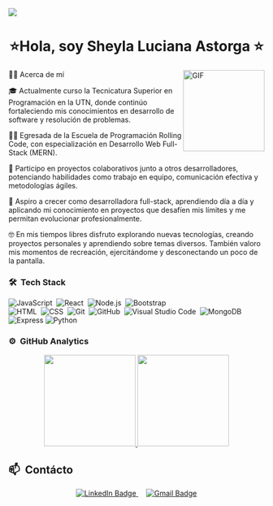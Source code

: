 ![](https://komarev.com/ghpvc/?username=SheylaAstorga)

<h1 align="center">⭐Hola, soy Sheyla Luciana Astorga ⭐</h1>


<img align="right" alt="GIF" height="160px"  src="https://media.giphy.com/media/du3J3cXyzhj75IOgvA/giphy.gif" />

👩‍💻 Acerca de mí

🎓 Actualmente curso la Tecnicatura Superior en Programación en la UTN, donde continúo fortaleciendo mis conocimientos en desarrollo de software
y resolución de problemas.

🧑‍💻 Egresada de la Escuela de Programación Rolling Code, con especialización en Desarrollo Web Full-Stack (MERN).

🔭 Participo en proyectos colaborativos junto a otros desarrolladores, potenciando habilidades como trabajo en equipo, 
comunicación efectiva y metodologías ágiles.

🌱 Aspiro a crecer como desarrolladora full-stack, aprendiendo día a día y aplicando mi conocimiento en proyectos que desafíen mis límites y me permitan evolucionar profesionalmente.

🤓 En mis tiempos libres disfruto explorando nuevas tecnologías, creando proyectos personales y aprendiendo sobre temas diversos. También valoro mis momentos de recreación, ejercitándome y desconectando un poco de la pantalla.

### 🛠 &nbsp;Tech Stack

![JavaScript](https://img.shields.io/badge/-JavaScript-05122A?style=flat&logo=javascript)&nbsp;
![React](https://img.shields.io/badge/-React-05122A?style=flat&logo=react)&nbsp;
![Node.js](https://img.shields.io/badge/-Node.js-05122A?style=flat&logo=node.js)&nbsp;
![Bootstrap](https://img.shields.io/badge/-Bootstrap-05122A?style=flat&logo=bootstrap&logoColor=563D7C)\
![HTML](https://img.shields.io/badge/-HTML-05122A?style=flat&logo=HTML5)&nbsp;
![CSS](https://img.shields.io/badge/-CSS-05122A?style=flat&logo=CSS3&logoColor=1572B6)&nbsp;
![Git](https://img.shields.io/badge/-Git-05122A?style=flat&logo=git)&nbsp;
![GitHub](https://img.shields.io/badge/-GitHub-05122A?style=flat&logo=github)&nbsp;
![Visual Studio Code](https://img.shields.io/badge/-Visual%20Studio%20Code-05122A?style=flat&logo=visual-studio-code&logoColor=007ACC)&nbsp;
![MongoDB](https://img.shields.io/badge/-MongoDB-47A248?style=flat&logo=mongodb&logoColor=white)&nbsp;
![Express](https://img.shields.io/badge/-Express-000000?style=flat&logo=express&logoColor=white)
![Python](https://img.shields.io/badge/-Python-3776AB?style=flat&logo=python&logoColor=white)


### ⚙️ &nbsp;GitHub Analytics

<p align="center">
<a href="https://github.com/SheylaAstorga">
  <img height="180em" src="https://github-readme-stats-eight-theta.vercel.app/api?username=SheylaAstorga&show_icons=true&theme=algolia&include_all_commits=true&count_private=true"/>
  <img height="180em" src="https://github-readme-stats-eight-theta.vercel.app/api/top-langs/?username=SheylaAstorga&layout=compact&langs_count=8&theme=algolia"/>
</a>
</p>

## 📫 &nbsp;Contácto

<p align="center">
  <a href="https://www.linkedin.com/in/sheyla-luciana-astorga-40013a248" target="_blank">
    <img src="https://img.shields.io/badge/-Sheyla_Luciana_Astorga-blue?style=flat-square&logo=Linkedin&logoColor=white" alt="LinkedIn Badge" />
  </a>
  &nbsp;&nbsp;&nbsp;
  <a href="mailto:sheylaastorga1998@gmail.com">
    <img src="https://img.shields.io/badge/-sheylaastorga1998@gmail.com-red?style=flat-square&logo=Gmail&logoColor=white" alt="Gmail Badge" />
  </a>
</p>




